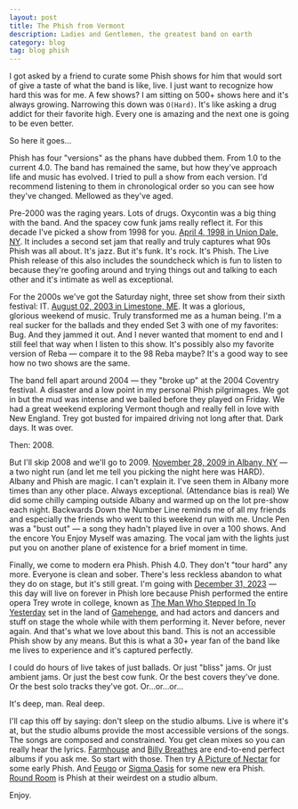 ```yaml
---
layout: post
title: The Phish from Vermont
description: Ladies and Gentlemen, the greatest band on earth
category: blog
tag: blog phish
---
```


I got asked by a friend to curate some Phish shows for him that would sort of give a taste of what the band is like, live. I just want to recognize how hard this was for me. A few shows? I am sitting on 500+ shows here and it's always growing. Narrowing this down was `O(Hard)`. It's like asking a drug addict for their favorite high. Every one is amazing and the next one is going to be even better.

So here it goes...

Phish has four "versions" as the phans have dubbed them. From 1.0 to the current 4.0. The band has remained the same, but how they've approach life and music has evolved. I tried to pull a show from each version. I'd recommend listening to them in chronological order so you can see how they've changed. Mellowed as they've aged.

Pre-2000 was the raging years. Lots of drugs. Oxycontin was a big thing with the band. And the spacey cow funk jams really reflect it. For this decade I've picked a show from 1998 for you. [April 4, 1998 in Union Dale, NY](https://phish.net/setlists/phish-april-03-1998-nassau-coliseum-uniondale-ny-usa.html). It includes a second set jam that really and truly captures what 90s Phish was all about. It's jazz. But it's funk. It's rock. It's Phish. The Live Phish release of this also includes the soundcheck which is fun to listen to because they're goofing around and trying things out and talking to each other and it's intimate as well as exceptional.

For the 2000s we've got the Saturday night, three set show from their sixth festival: IT. [August 02, 2003 in Limestone, ME](https://phish.net/setlists/phish-august-02-2003-loring-commerce-centre-limestone-me-usa.html). It was a glorious, glorious weekend of music. Truly transformed me as a human being. I'm a real sucker for the ballads and they ended Set 3 with one of my favorites: Bug. And they jammed it out. And I never wanted that moment to end and I still feel that way when I listen to this show. It's possibly also my favorite version of Reba — compare it to the 98 Reba maybe? It's a good way to see how no two shows are the same.

The band fell apart around 2004 — they "broke up" at the 2004 Coventry festival. A disaster and a low point in my personal Phish pilgrimages. We got in but the mud was intense and we bailed before they played on Friday. We had a great weekend exploring Vermont though and really fell in love with New England. Trey got busted for impaired driving not long after that. Dark days. It was over.

Then: 2008.

But I'll skip 2008 and we'll go to 2009. [November 28, 2009 in Albany, NY](https://phish.net/setlists/phish-november-28-2009-times-union-center-albany-ny-usa.html) — a two night run (and let me tell you picking the night here was HARD). Albany and Phish are magic. I can't explain it. I've seen them in Albany more times than any other place. Always exceptional. (Attendance bias is real) We did some chilly camping outside Albany and warmed up on the lot pre-show each night. Backwards Down the Number Line reminds me of all my friends and especially the friends who went to this weekend run with me. Uncle Pen was a "bust out" — a song they hadn't played live in over a 100 shows. And the encore You Enjoy Myself was amazing. The vocal jam with the lights just put you on another plane of existence for a brief moment in time.

Finally, we come to modern era Phish. Phish 4.0. They don't "tour hard" any more. Everyone is clean and sober. There's less reckless abandon to what they do on stage, but it's still great. I'm going with [December 31, 2023](https://phish.net/setlists/phish-december-31-2023-madison-square-garden-new-york-ny-usa.html) — this day will live on forever in Phish lore because Phish performed the entire opera Trey wrote in college, known as [The Man Who Stepped In To Yesterday](https://en.wikipedia.org/wiki/The_Man_Who_Stepped_into_Yesterday) set in the land of [Gamehenge](https://en.wikipedia.org/wiki/Gamehendge), and had actors and dancers and stuff on stage the whole while with them performing it. Never before, never again. And that's what we love about this band. This is not an accessible Phish show by any means. But this is what a 30+ year fan of the band like me lives to experience and it's captured perfectly.

I could do hours of live takes of just ballads. Or just "bliss" jams. Or just ambient jams. Or just the best cow funk. Or the best covers they've done. Or the best solo tracks they've got. Or...or...or...

It's deep, man. Real deep.

I'll cap this off by saying: don't sleep on the studio albums. Live is where it's at, but the studio albums provide the most accessible versions of the songs. The songs are composed and constrained. You get clean mixes so you can really hear the lyrics. [Farmhouse](https://en.wikipedia.org/wiki/Farmhouse_(album)) and [Billy Breathes](https://en.wikipedia.org/wiki/Billy_Breathes) are end-to-end perfect albums if you ask me. So start with those. Then try [A Picture of Nectar](https://en.wikipedia.org/wiki/A_Picture_of_Nectar) for some early Phish. And [Feugo](https://en.wikipedia.org/wiki/Fuego_(Phish_album)) or [Sigma Oasis](https://en.wikipedia.org/wiki/Sigma_Oasis) for some new era Phish. [Round Room](https://en.wikipedia.org/wiki/Round_Room) is Phish at their weirdest on a studio album.

Enjoy.
